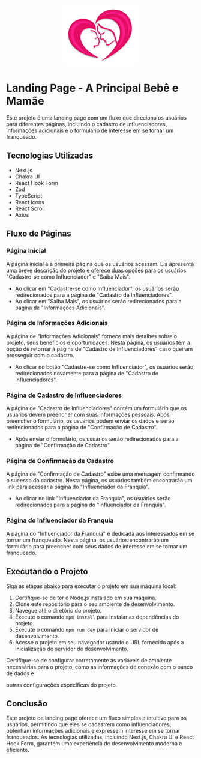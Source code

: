 <p align="center">
<img src="public/assets/logo.png" alt="logo" width="200">
</p>

# Landing Page - A Principal Bebê e Mamãe

Este projeto é uma landing page com um fluxo que direciona os usuários para diferentes páginas, incluindo o cadastro de influenciadores, informações adicionais e o formulário de interesse em se tornar um franqueado.

## Tecnologias Utilizadas

- Next.js
- Chakra UI
- React Hook Form
- Zod
- TypeScript
- React Icons
- React Scroll
- Axios

## Fluxo de Páginas

### Página Inicial

A página inicial é a primeira página que os usuários acessam. Ela apresenta uma breve descrição do projeto e oferece duas opções para os usuários: "Cadastre-se como Influenciador" e "Saiba Mais".

- Ao clicar em "Cadastre-se como Influenciador", os usuários serão redirecionados para a página de "Cadastro de Influenciadores".
- Ao clicar em "Saiba Mais", os usuários serão redirecionados para a página de "Informações Adicionais".

### Página de Informações Adicionais

A página de "Informações Adicionais" fornece mais detalhes sobre o projeto, seus benefícios e oportunidades. Nesta página, os usuários têm a opção de retornar à página de "Cadastro de Influenciadores" caso queiram prosseguir com o cadastro.

- Ao clicar no botão "Cadastre-se como Influenciador", os usuários serão redirecionados novamente para a página de "Cadastro de Influenciadores".

### Página de Cadastro de Influenciadores

A página de "Cadastro de Influenciadores" contém um formulário que os usuários devem preencher com suas informações pessoais. Após preencher o formulário, os usuários podem enviar os dados e serão redirecionados para a página de "Confirmação de Cadastro".

- Após enviar o formulário, os usuários serão redirecionados para a página de "Confirmação de Cadastro".

### Página de Confirmação de Cadastro

A página de "Confirmação de Cadastro" exibe uma mensagem confirmando o sucesso do cadastro. Nesta página, os usuários também encontrarão um link para acessar a página do "Influenciador da Franquia".

- Ao clicar no link "Influenciador da Franquia", os usuários serão redirecionados para a página do "Influenciador da Franquia".

### Página do Influenciador da Franquia

A página do "Influenciador da Franquia" é dedicada aos interessados em se tornar um franqueado. Nesta página, os usuários encontrarão um formulário para preencher com seus dados de interesse em se tornar um franqueado.

## Executando o Projeto

Siga as etapas abaixo para executar o projeto em sua máquina local:

1. Certifique-se de ter o Node.js instalado em sua máquina.
2. Clone este repositório para o seu ambiente de desenvolvimento.
3. Navegue até o diretório do projeto.
4. Execute o comando `npm install` para instalar as dependências do projeto.
5. Execute o comando `npm run dev` para iniciar o servidor de desenvolvimento.
6. Acesse o projeto em seu navegador usando o URL fornecido após a inicialização do servidor de desenvolvimento.

Certifique-se de configurar corretamente as variáveis de ambiente necessárias para o projeto, como as informações de conexão com o banco de dados e

outras configurações específicas do projeto.

## Conclusão

Este projeto de landing page oferece um fluxo simples e intuitivo para os usuários, permitindo que eles se cadastrem como influenciadores, obtenham informações adicionais e expressem interesse em se tornar franqueados. As tecnologias utilizadas, incluindo Next.js, Chakra UI e React Hook Form, garantem uma experiência de desenvolvimento moderna e eficiente.
